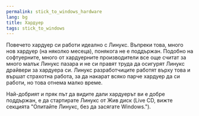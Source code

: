 ```yaml
---
permalink: stick_to_windows_hardware
lang: bg
title: Хардуер
tags: stick_to_windows
---
```


Повечето хардуер си работи идеално с Линукс. Въпреки това, много нов хардуер (на няколко месеца), понякога не е поддържан. Подобно на софтуерните, много от хардуерните производители все още считат за много малък Линукс пазара и не си правят труда да осигурят Линукс драйвери за хардуера си. Линукс разработчиците работят върху това и вършат страхотна работа, за да накарат всяко парче хардуер да си работи, но това отнема малко време.

Най-добрият и пряк път да видите дали хардуерът ви е добре поддържан, е да стартирате Линукс от Жив диск (Live CD, вижте секцията "Опитайте Линукс, без да засягате Windows.").

